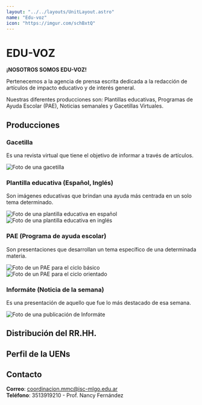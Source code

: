 ```yaml
---
layout: "../../layouts/UnitLayout.astro"
name: "Edu-voz"
icon: "https://imgur.com/schBxtQ"
---
```


# EDU-VOZ

**¡NOSOTROS SOMOS EDU-VOZ!**

Pertenecemos a la agencia de prensa escrita dedicada a la redacción de artículos de impacto educativo y de interés general.

Nuestras diferentes producciones son: Plantillas educativas, Programas de Ayuda Escolar (PAE), Noticias semanales y Gacetillas Virtuales.

## Producciones

### Gacetilla

Es una revista virtual que tiene el objetivo de informar a través de artículos.

![Foto de una gacetilla](https://i.imgur.com/5XKt4V4.jpeg)

### Plantilla educativa (Español, Inglés)

Son imágenes educativas que brindan una ayuda más centrada en un solo tema determinado.

<div class="gallery">
  <img src="https://i.imgur.com/PTzOkAY.jpeg" alt="Foto de una plantilla educativa en español">
  <img src="https://i.imgur.com/TjCYj3D.jpeg" alt="Foto de una plantilla educativa en inglés">
</div>

### PAE (Programa de ayuda escolar)

Son presentaciones que desarrollan un tema específico de una determinada materia.

<div class="gallery">
  <img src="https://i.imgur.com/tdoTRon.jpeg" alt="Foto de un PAE para el ciclo básico">
  <img src="https://i.imgur.com/C3WNfZ4.jpeg" alt="Foto de un PAE para el ciclo orientado">
</div>

### Informáte (Noticia de la semana)

Es una presentación de aquello que fue lo más destacado de esa semana.

![Foto de una publicación de Informáte](https://i.imgur.com/eXXTH4M.jpeg)

## Distribución del RR.HH.

## Perfil de la UENs

## Contacto

**Correo**: coordinacion.mmc@isc-mlgo.edu.ar  
**Teléfono**: 3513919210 - Prof. Nancy Fernández

